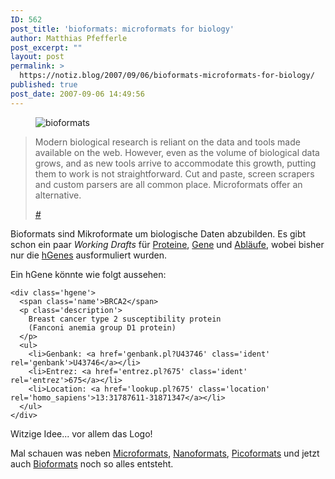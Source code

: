 ```yaml
---
ID: 562
post_title: 'bioformats: microformats for biology'
author: Matthias Pfefferle
post_excerpt: ""
layout: post
permalink: >
  https://notiz.blog/2007/09/06/bioformats-microformats-for-biology/
published: true
post_date: 2007-09-06 14:49:56
---
```

<!-- wp:image {"align":"center"} -->
<div class="wp-block-image"><figure class="aligncenter"><img src="https://notiz.blog/wp-content/uploads/2007/09/bioformats.png" alt="bioformats"/></figure></div>
<!-- /wp:image -->

<!-- wp:quote -->
<blockquote class="wp-block-quote"><p>Modern biological research is reliant on the data and tools made available on the web. However, even as the volume of biological data grows, and as new tools arrive to accommodate this growth, putting them to work is not straightforward. Cut and paste, screen scrapers and custom parsers are all common place. Microformats offer an alternative. <a href="http://www.bioformats.org/">﻿</a></p><cite><a href="http://www.bioformats.org/">#</a></cite></blockquote>
<!-- /wp:quote -->

<!-- wp:paragraph -->
<p>Bioformats sind Mikroformate um biologische Daten abzubilden. Es gibt schon ein paar <em>Working Drafts</em> für <a href="http://www.bioformats.org/hProtein/">Proteine</a>, <a href="http://www.bioformats.org/hGene/">Gene</a> und <a href="http://www.bioformats.org/hSequence/">Abläufe</a>, wobei bisher nur die <a href="http://www.bioformats.org/hGene/">hGenes</a> ausformuliert wurden.</p>
<!-- /wp:paragraph -->

<!-- wp:paragraph -->
<p>Ein hGene könnte wie folgt aussehen:
</p>
<!-- /wp:paragraph -->

<!-- wp:code -->
<pre class="wp-block-code"><code>&lt;div class='hgene'>
  &lt;span class='name'>BRCA2&lt;/span>
  &lt;p class='description'>
    Breast cancer type 2 susceptibility protein 
    (Fanconi anemia group D1 protein)	
  &lt;/p>
  &lt;ul>
    &lt;li>Genbank: &lt;a href='genbank.pl?U43746' class='ident' rel='genbank'>U43746&lt;/a>&lt;/li>
    &lt;li>Entrez: &lt;a href='entrez.pl?675' class='ident' rel='entrez'>675&lt;/a>&lt;/li>
    &lt;li>Location: &lt;a href='lookup.pl?675' class='location' rel='homo_sapiens'>13:31787611-31871347&lt;/a>&lt;/li>	  
  &lt;/ul>
&lt;/div></code></pre>
<!-- /wp:code -->

<!-- wp:paragraph -->
<p>Witzige Idee... vor allem das Logo!</p>
<!-- /wp:paragraph -->

<!-- wp:paragraph -->
<p>Mal schauen was neben <a href="http://microformats.org">Microformats</a>, <a href="http://twitternanoformats.wikispaces.com/">Nanoformats</a>, <a href="http://microformats.org/wiki/picoformats">Picoformats</a> und jetzt auch <a href="http://www.bioformats.org">Bioformats</a> noch so alles entsteht.</p>
<!-- /wp:paragraph -->